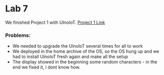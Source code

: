 # Lab 7
We finished Project 1 with UlnoIoT.
[Project 1 Link](https://github.com/Witzeneder/IoT/blob/master/Projects/1/instructions.md)

### Problems:
* We needed to upgrade the UlnoIoT several times for all to work
* We deployed in the home archive of the OS, so the OS hung up and we had to install UlnoIoT fresh again and make all the setup
* The display showed in the beginning some random characters - in the end we fixed it, i dont know how.
